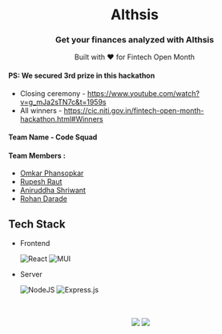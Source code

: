 <div align="center">
  <img scr="https://github.com/code-squads/Althsis/blob/master/src/assets/icons/analysis.png">
  <h1> Althsis </h1>
  <h3> Get your finances analyzed with Althsis </h3>
  Built with ❤️ for Fintech Open Month
</div>


#### PS: We secured 3rd prize in this hackathon
- Closing ceremony - https://www.youtube.com/watch?v=g_mJa2sTN7c&t=1959s
- All winners - https://cic.niti.gov.in/fintech-open-month-hackathon.html#Winners


#### Team Name - Code Squad
#### Team Members :
- [Omkar Phansopkar](https://github.com/OmkarPh)
- [Rupesh Raut](https://github.com/Rupesh-2003)
- [Aniruddha Shriwant](https://github.com/Aniruddha-Shriwant)
- [Rohan Darade](https://github.com/RohanDarade)

## Tech Stack

- Frontend


  <img alt="React" src="https://img.shields.io/badge/react%20-%2320232a.svg?&style=for-the-badge&logo=react&logoColor=%2361DAFB"/> <img alt="MUI" src="https://img.shields.io/badge/styled--components-DB7093?style=for-the-badge&logo=styled-components&logoColor=white"/>

- Server


  <img alt="NodeJS" src="https://img.shields.io/badge/node.js%20-%2343853D.svg?&style=for-the-badge&logo=node.js&logoColor=white"/> <img alt="Express.js" src="https://img.shields.io/badge/express.js%20-%23404d59.svg?&style=for-the-badge"/>
  <br/>
  <br/>
  <br/>
  <div align="center">
  <img src="https://forthebadge.com/images/badges/built-with-love.svg">
  <img src="https://forthebadge.com/images/badges/made-with-javascript.svg">
</div>
